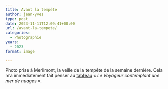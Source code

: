 ```yaml
---
title: Avant la tempête
author: jean-yves
type: post
date: 2023-11-11T12:09:41+00:00
url: /avant-la-tempete/
categories:
  - Photographie
years:
  - 2023
format: image

---
```

Photo prise à Merlimont, la veille de la tempête de la semaine dernière. Cela m&rsquo;a immédiatement fait penser au [tableau](https://fr.wikipedia.org/wiki/Le_Voyageur_contemplant_une_mer_de_nuages) « _Le Voyageur contemplant une mer de nuages_ ».